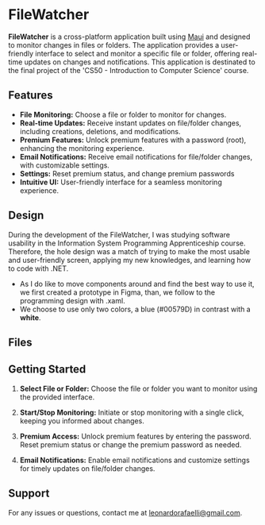 # FileWatcher

**FileWatcher** is a cross-platform application built using [Maui](https://github.com/dotnet/maui) and designed to monitor changes in files or folders. The application provides a user-friendly interface to select and monitor a specific file or folder, offering real-time updates on changes and notifications.
This application is destinated to the final project of the 'CS50 - Introduction to Computer Science' course.

## Features

- **File Monitoring:** Choose a file or folder to monitor for changes.
- **Real-time Updates:** Receive instant updates on file/folder changes, including creations, deletions, and modifications.
- **Premium Features:** Unlock premium features with a password (root), enhancing the monitoring experience.
- **Email Notifications:** Receive email notifications for file/folder changes, with customizable settings.
- **Settings:** Reset premium status, and change premium passwords
- **Intuitive UI:** User-friendly interface for a seamless monitoring experience.

## Design

During the development of the FileWatcher, I was studying software usability in the Information System Programming Apprenticeship course. Therefore, the hole design was a match of trying to make the most usable and user-friendly screen, applying my new knowledges, and learning how to code with .NET.

- As I do like to move components around and find the best way to use it, we first created a prototype in Figma, than, we follow to the programming design with .xaml.
- We choose to use only two colors, a blue (#00579D) in contrast with a **white**.

## Files

## Getting Started

1. **Select File or Folder:** Choose the file or folder you want to monitor using the provided interface.

2. **Start/Stop Monitoring:** Initiate or stop monitoring with a single click, keeping you informed about changes.

3. **Premium Access:** Unlock premium features by entering the password. Reset premium status or change the premium password as needed.

4. **Email Notifications:** Enable email notifications and customize settings for timely updates on file/folder changes.



## Support

For any issues or questions, contact me at [leonardorafaelli@gmail.com](mailto:leonardorafaelli@gmail.com).
